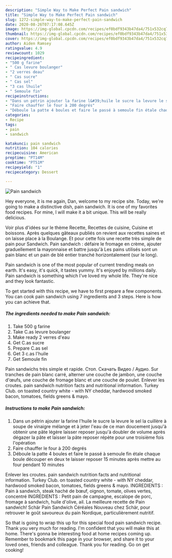 ```yaml
---
description: "Simple Way to Make Perfect Pain sandwich"
title: "Simple Way to Make Perfect Pain sandwich"
slug: 1272-simple-way-to-make-perfect-pain-sandwich
date: 2020-08-26T07:17:08.645Z
image: https://img-global.cpcdn.com/recipes/ef0bdf9343b47da4/751x532cq70/pain-sandwich-photo-principale-de-la-recette.jpg
thumbnail: https://img-global.cpcdn.com/recipes/ef0bdf9343b47da4/751x532cq70/pain-sandwich-photo-principale-de-la-recette.jpg
cover: https://img-global.cpcdn.com/recipes/ef0bdf9343b47da4/751x532cq70/pain-sandwich-photo-principale-de-la-recette.jpg
author: Aiden Ramsey
ratingvalue: 4.9
reviewcount: 1029
recipeingredient:
- "500 g farine"
- " Cas levure boulanger"
- "2 verres deau"
- " Cas sucre"
- " Cas sel"
- "3 cas lhuile"
- " Semoule fin"
recipeinstructions:
- "Dans un pétrin ajouter la farine l&#39;huile le sucre la levure le sel la cuillère à soupe de vinaigre mélange et à jeter l&#39;eau de ce man doucement jusqu&#39;à obtenir une pâte légère laisser reposer jusqu&#39;à doubler de volume après dégazer la pâte et laisser la pâte reposer répète pour une troisième fois l&#39;opération"
- "Faire chauffer le four à 200 degrés"
- "Déboule la patte 4 boules et faire le passé à semoule fin étale chaque boule découper en deux te laisser reposer 15 minutes après mettre au four pendant 10 minutes"
categories:
- Recipe
tags:
- pain
- sandwich

katakunci: pain sandwich 
nutrition: 104 calories
recipecuisine: American
preptime: "PT14M"
cooktime: "PT51M"
recipeyield: "1"
recipecategory: Dessert

---
```



![Pain sandwich](https://img-global.cpcdn.com/recipes/ef0bdf9343b47da4/751x532cq70/pain-sandwich-photo-principale-de-la-recette.jpg)

Hey everyone, it is me again, Dan, welcome to my recipe site. Today, we're going to make a distinctive dish, pain sandwich. It is one of my favorites food recipes. For mine, I will make it a bit unique. This will be really delicious.

Voir plus d&#39;idées sur le thème Recette, Recettes de cuisine, Cuisine et boissons. Après quelques gâteaux publiés on revient aux recettes saines et on laisse place à la Boulange. Et pour cette fois une recette très simple de pain pour Sandwich. Pain sandwich : défaire le fromage en crème, ajouter graduellement la mayonnaise et battre jusqu&#39;à Les pains utilisés sont un pain blanc et un pain de blé entier tranché horizontalement (sur le long).

Pain sandwich is one of the most popular of current trending meals on earth. It's easy, it's quick, it tastes yummy. It's enjoyed by millions daily. Pain sandwich is something which I've loved my whole life. They're nice and they look fantastic.


To get started with this recipe, we have to first prepare a few components. You can cook pain sandwich using 7 ingredients and 3 steps. Here is how you can achieve that.

<!--inarticleads1-->

##### The ingredients needed to make Pain sandwich:

1. Take 500 g farine
1. Take  C.as levure boulanger
1. Make ready 2 verres d&#39;eau
1. Get  C.as sucre
1. Prepare  C.as sel
1. Get 3 c.as l&#39;huile
1. Get  Semoule fin


Pain sandwichs très simple et rapide. Стоп. Скачать Видео / Аудио. Sur tranches de pain blanc carré, alterner une couche de jambon, une couche d&#39;œufs, une couche de fromage blanc et une couche de poulet. Enlever les croutes. pain sandwich nutrition facts and nutritional information. Turkey Club. on toasted country white - with NY cheddar, hardwood smoked bacon, tomatoes, fields greens &amp; mayo. 

<!--inarticleads2-->

##### Instructions to make Pain sandwich:

1. Dans un pétrin ajouter la farine l&#39;huile le sucre la levure le sel la cuillère à soupe de vinaigre mélange et à jeter l&#39;eau de ce man doucement jusqu&#39;à obtenir une pâte légère laisser reposer jusqu&#39;à doubler de volume après dégazer la pâte et laisser la pâte reposer répète pour une troisième fois l&#39;opération
1. Faire chauffer le four à 200 degrés
1. Déboule la patte 4 boules et faire le passé à semoule fin étale chaque boule découper en deux te laisser reposer 15 minutes après mettre au four pendant 10 minutes


Enlever les croutes. pain sandwich nutrition facts and nutritional information. Turkey Club. on toasted country white - with NY cheddar, hardwood smoked bacon, tomatoes, fields greens &amp; mayo. INGREDIENTS : Pain à sandwich, steak haché de bœuf, oignon, tomate, olives vertes, concentré INGREDIENTS : Petit pain de campagne, escalope de porc, fromage à sandwich, huile d&#39;olive, ail. La meilleure recette de Pain sandwich! Schär Pain Sandwich Céréales Nouveau chez Schär, pour retrouver le goût savoureux du pain Nordique, particulièrement nutritif. 

So that is going to wrap this up for this special food pain sandwich recipe. Thank you very much for reading. I'm confident that you will make this at home. There's gonna be interesting food at home recipes coming up. Remember to bookmark this page in your browser, and share it to your loved ones, friends and colleague. Thank you for reading. Go on get cooking!
